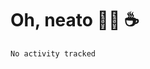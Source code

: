 # Oh, neato 🧑‍💻 ☕

<!--START_SECTION:waka-->

```txt
No activity tracked
```

<!--END_SECTION:waka-->

